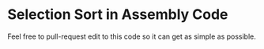 # Selection Sort in Assembly Code
Feel free to pull-request edit to this code so it can get as simple as possible.
